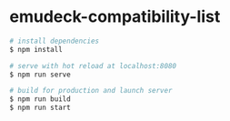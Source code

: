 # emudeck-compatibility-list

```bash
# install dependencies
$ npm install

# serve with hot reload at localhost:8080
$ npm run serve

# build for production and launch server
$ npm run build
$ npm run start

```